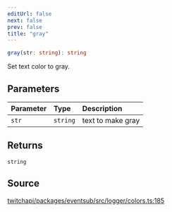 ```yaml
---
editUrl: false
next: false
prev: false
title: "gray"
---
```


```ts
gray(str: string): string
```

Set text color to gray.

## Parameters

| Parameter | Type | Description |
| :------ | :------ | :------ |
| `str` | `string` | text to make gray |

## Returns

`string`

## Source

[twitchapi/packages/eventsub/src/logger/colors.ts:185](https://github.com/pablornc/twitchapi//blob/8695acad106a836c1f0fc4c57a113f17adce41f0/packages/eventsub/src/logger/colors.ts#L185)

